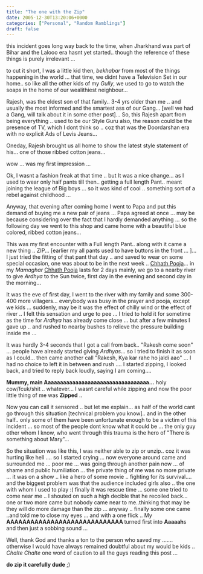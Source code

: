 ```yaml
---
title: "The one with the Zip"
date: 2005-12-30T13:20:06+0000
categories: ["Personal", "Random Ramblings"]
draft: false
---
```


this incident goes long way back to the time, when Jharkhand was part of Bihar and the Lalooo era hasnt yet started.. though the reference of these things is purely irrelevant ...

to cut it short, I was a little kid then,  <em>bekhabar</em> from most of the things  happening in the world ... that time, we didnt have a Television Set in our home.. so like all the other kids of my <em>Gully</em>, we used to go to watch the soaps in the home of  our wealithiest neighbour...

Rajesh, was the eldest son of that family.. 3-4 yrs older than me .. and usually the most informed and the smartest ass of our Gang... [well we had a Gang, will talk about it in some other post]... So, this Rajesh apart from being everything .. used to be our Style Guru also,  the reason could be the presence of TV, which I dont think so .. coz that was the  Doordarshan era with no explicit Ads of Levis Jeans...

Oneday, Rajesh brought us all home to show the latest style statement of his... one of those ribbed cotton jeans...

wow ... was my first impression ...

Ok, I wasnt a fashion freak at that time .. but It was a nice change... as I used to wear only half pants till then.. getting a full length Pant.. meant joining the league of Big boys ... so it was kind of cool .. something sort of a rebel against childhood ...

Anyway, that evening after coming home I went to Papa and put this demand of buying me a new pair of jeans ... Papa agreed at once ... may be because considering over the fact that  I hardly demanded anything ... so the following day we went to this shop and came home with a beautiful blue colored, ribbed cotton jeans...

This was my first encounter with  a Full length Pant.. along with it came a new thing .. ZIP... [earlier my all pants used to have buttons in the front ... ]... I just tried the fitting of that pant that day .. and saved to wear on some special occasion, one was about to be in the next week .. <a href="http://en.wikipedia.org/wiki/Chhath">Chhath Pooja</a>... in my <em>Mamaghar</em>
<a href="http://en.wikipedia.org/wiki/Chhath">Chhath Pooja</a> lasts for 2 days mainly,  we go to a nearby river to give <em>Ardhya</em> to the Sun twice, first day in the evening and second day in the morning...

It was the eve of first day, I went to the river with my family and some 300-400 more villagers... everybody was busy in the prayer and pooja, except we kids ... suddenly, may be it was the effect of chilly wind or the effect of river .. I felt this sensation and urge to pee ... I tried to hold it for sometime as the time for <em>Ardhya</em> has already come close ... but after a few minutes I gave up .. and rushed to nearby bushes to relieve the pressure building inside me ...

It was hardly 3-4 seconds that I got a call from back.. "Rakesh come soon" ... people have already started giving <em>Ardhyas</em>... so I tried to finish it as soon as I could... then came another call "Rakesh, Kya kar rahe ho jaldi aao" ... I had no choice to left it in between and rush .... I started zipping,  I looked back, and tried to reply back  loudly, saying I am coming....

<strong>Mummy, main Aaaaaaaaaaaaaaaaaaaaaaaaaaaaaaaaaa...</strong>
holy cow/fcuk/shit .. whatever...  I wasnt careful while zipping and now the poor little thing of me was <strong>Zipped</strong> ..

Now you can call it sensored .. but let me explain...  as half of the world cant go through this situation [technical problem you know].. and in the other half.. only some of them have been unfortunate enough to be a victim of this incident ... so most of the people dont know what it could be ... the only guy other whom I know, who went through this trauma is the hero of "There is something about Mary"...

So the situation was like this, I was neither able to zip or unzip.. coz it was hurting like hell .... so I started crying ... now everyone around came and surrounded me ... poor me ... was going through another pain now ... of shame and public humiliation ... the private thing of me was no more private ...  it was on a show .. like a hero of some movie .. fighting for its survival.... and the biggest problem was that the audience included girls also .. the one with whom I used to play    :(
finally it was rescue time ... some one tried to come near me .. I shouted on such a high decible that he recoiled back... one or two more came but nobody came near to me..thinking that may be they will do more damage than the zip ... anyway .. finally some one came ..and told me to close my eyes ... and with a one flick .. My <strong>AAAAAAAAAAAAAAAAAAAAAAAAAAAAA </strong>turned first into <strong>Aaaaah</strong>s and then just a sobbing sound ...

Well, thank God and thanks a ton to the person who saved my ....... otherwise I would have always remained doubtful about my would be kids ..
<em>Chalte Chalte</em> one word of caution to all the guys reading this post ...

<strong>do zip it carefully dude</strong> ;)